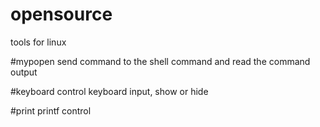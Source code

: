 # opensource
tools for linux

#mypopen
send command to the shell command and read the command output

#keyboard
control keyboard input, show or hide

#print
printf control
